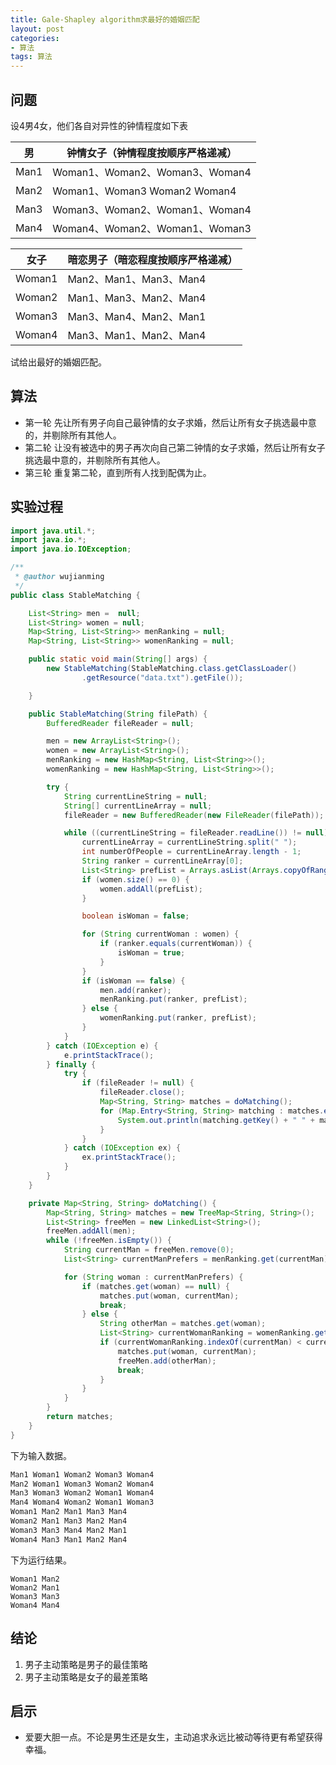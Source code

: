 ```yaml
---
title: Gale-Shapley algorithm求最好的婚姻匹配
layout: post
categories:
- 算法
tags: 算法
---
```


## 问题

设4男4女，他们各自对异性的钟情程度如下表</br>


**男** | **钟情女子**（钟情程度按顺序严格递减）
---|---
Man1|Woman1、Woman2、Woman3、Woman4
Man2|Woman1、Woman3 Woman2 Woman4
Man3|Woman3、Woman2、Woman1、Woman4
Man4|Woman4、Woman2、Woman1、Woman3

**女子** | **暗恋男子**（暗恋程度按顺序严格递减）
---|---
Woman1|Man2、Man1、Man3、Man4
Woman2|Man1、Man3、Man2、Man4
Woman3|Man3、Man4、Man2、Man1
Woman4|Man3、Man1、Man2、Man4

试给出最好的婚姻匹配。

## 算法

- 第一轮 先让所有男子向自己最钟情的女子求婚，然后让所有女子挑选最中意的，并剔除所有其他人。
- 第二轮 让没有被选中的男子再次向自己第二钟情的女子求婚，然后让所有女子挑选最中意的，并剔除所有其他人。  
- 第三轮 重复第二轮，直到所有人找到配偶为止。


## 实验过程

```Java
import java.util.*;
import java.io.*;
import java.io.IOException;

/**
 * @author wujianming
 */
public class StableMatching {

    List<String> men =  null;
    List<String> women = null;
    Map<String, List<String>> menRanking = null;
    Map<String, List<String>> womenRanking = null;

    public static void main(String[] args) {
        new StableMatching(StableMatching.class.getClassLoader()
                .getResource("data.txt").getFile());

    }

    public StableMatching(String filePath) {
        BufferedReader fileReader = null;

        men = new ArrayList<String>();
        women = new ArrayList<String>();
        menRanking = new HashMap<String, List<String>>();
        womenRanking = new HashMap<String, List<String>>();

        try {
            String currentLineString = null;
            String[] currentLineArray = null;
            fileReader = new BufferedReader(new FileReader(filePath));

            while ((currentLineString = fileReader.readLine()) != null) {
                currentLineArray = currentLineString.split(" ");
                int numberOfPeople = currentLineArray.length - 1;
                String ranker = currentLineArray[0];
                List<String> prefList = Arrays.asList(Arrays.copyOfRange(currentLineArray, 1, currentLineArray.length));
                if (women.size() == 0) {
                    women.addAll(prefList);
                }

                boolean isWoman = false;

                for (String currentWoman : women) {
                    if (ranker.equals(currentWoman)) {
                        isWoman = true;
                    }
                }
                if (isWoman == false) {
                    men.add(ranker);
                    menRanking.put(ranker, prefList);
                } else {
                    womenRanking.put(ranker, prefList);
                }
            }
        } catch (IOException e) {
            e.printStackTrace();
        } finally {
            try {
                if (fileReader != null) {
                    fileReader.close();
                    Map<String, String> matches = doMatching();
                    for (Map.Entry<String, String> matching : matches.entrySet()) {
                        System.out.println(matching.getKey() + " " + matching.getValue());
                    }
                }
            } catch (IOException ex) {
                ex.printStackTrace();
            }
        }
    }

    private Map<String, String> doMatching() {
        Map<String, String> matches = new TreeMap<String, String>();
        List<String> freeMen = new LinkedList<String>();
        freeMen.addAll(men);
        while (!freeMen.isEmpty()) {
            String currentMan = freeMen.remove(0);
            List<String> currentManPrefers = menRanking.get(currentMan);

            for (String woman : currentManPrefers) {
                if (matches.get(woman) == null) {
                    matches.put(woman, currentMan);
                    break;
                } else {
                    String otherMan = matches.get(woman);
                    List<String> currentWomanRanking = womenRanking.get(woman);
                    if (currentWomanRanking.indexOf(currentMan) < currentWomanRanking.indexOf(otherMan)) {
                        matches.put(woman, currentMan);
                        freeMen.add(otherMan);
                        break;
                    }
                }
            }
        }
        return matches;
    }
}
```

下为输入数据。

```data.txt
Man1 Woman1 Woman2 Woman3 Woman4
Man2 Woman1 Woman3 Woman2 Woman4
Man3 Woman3 Woman2 Woman1 Woman4
Man4 Woman4 Woman2 Woman1 Woman3
Woman1 Man2 Man1 Man3 Man4
Woman2 Man1 Man3 Man2 Man4
Woman3 Man3 Man4 Man2 Man1
Woman4 Man3 Man1 Man2 Man4
```

下为运行结果。

```plaintext
Woman1 Man2
Woman2 Man1
Woman3 Man3
Woman4 Man4
```


## 结论
1. 男子主动策略是男子的最佳策略
2. 男子主动策略是女子的最差策略

## 启示
- 爱要大胆一点。不论是男生还是女生，主动追求永远比被动等待更有希望获得幸福。


